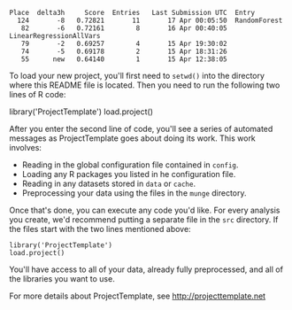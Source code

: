     Place  delta3h     Score  Entries   Last Submission UTC  Entry
      124       -8   0.72821       11       17 Apr 00:05:50  RandomForest
       82       -6   0.72161        8       16 Apr 00:40:05  LinearRegressionAllVars
       79       -2   0.69257        4       15 Apr 19:30:02
       74       -5   0.69178        2       15 Apr 18:31:26
       55      new	 0.64140        1       15 Apr 12:38:05

To load your new project, you'll first need to `setwd()` into the directory
where this README file is located. Then you need to run the following two
lines of R code:

  library('ProjectTemplate')
	load.project()

After you enter the second line of code, you'll see a series of automated
messages as ProjectTemplate goes about doing its work. This work involves:
* Reading in the global configuration file contained in `config`.
* Loading any R packages you listed in he configuration file.
* Reading in any datasets stored in `data` or `cache`.
* Preprocessing your data using the files in the `munge` directory.

Once that's done, you can execute any code you'd like. For every analysis
you create, we'd recommend putting a separate file in the `src` directory.
If the files start with the two lines mentioned above:

	library('ProjectTemplate')
	load.project()

You'll have access to all of your data, already fully preprocessed, and
all of the libraries you want to use.

For more details about ProjectTemplate, see http://projecttemplate.net
